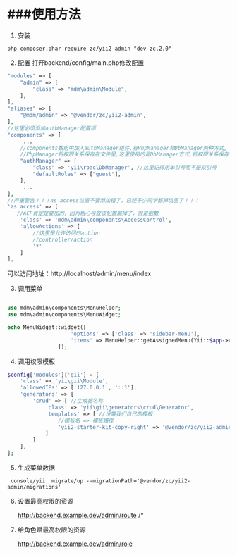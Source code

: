 ###使用方法
================

1. 安装
```
php composer.phar require zc/yii2-admin "dev-zc.2.0"
```
2. 配置
打开backend/config/main.php修改配置
```php
"modules" => [    
    "admin" => [        
        "class" => "mdm\admin\Module",   
    ],
],
"aliases" => [    
    "@mdm/admin" => "@vendor/zc/yii2-admin",
],
//这里必须添加authManager配置项
"components" => [   
     ...    
    //components数组中加入authManager组件,有PhpManager和DbManager两种方式,    
    //PhpManager将权限关系保存在文件里,这里使用的是DbManager方式,将权限关系保存在数据库.    
    "authManager" => [        
        "class" => 'yii\rbac\DbManager', //这里记得用单引号而不是双引号        
        "defaultRoles" => ["guest"],    
    ],   
     ...
],
//严重警告！！！as access位置不要添加错了，已经不少同学都掉坑里了！！！
'as access' => [
   //ACF肯定是要加的，因为粗心导致该配置漏掉了，很是抱歉
    'class' => 'mdm\admin\components\AccessControl',
    'allowActions' => [
        //这里是允许访问的action
        //controller/action
        '*'
    ]
],
```

可以访问地址：http://localhost/admin/menu/index

3. 调用菜单

````php

use mdm\admin\components\MenuHelper;
use mdm\admin\components\MenuWidget;

echo MenuWidget::widget([
                    'options' => ['class' => 'sidebar-menu'],
                    'items' => MenuHelper::getAssignedMenu(Yii::$app->user->id, null, 'mdm\admin\components\MenuWidget::menuHelperCallback'),
                ]);

````

4. 调用权限模板

```php
$config['modules']['gii'] = [
    'class' => 'yii\gii\Module', 
    'allowedIPs' => ['127.0.0.1', '::1'], 
    'generators' => [ 
        'crud' => [ //生成器名称 
            'class' => 'yii\gii\generators\crud\Generator', 
            'templates' => [ //设置我们自己的模板 
                //模板名 => 模板路径 
                'yii2-starter-kit-copy-right' => '@vendor/zc/yii2-admin/_gii/templates', 
            ] 
        ] 
    ], 
];
```


5. 生成菜单数据


```
 console/yii  migrate/up --migrationPath='@vendor/zc/yii2-admin/migrations'

```

6. 设置最高权限的资源

   http://backend.example.dev/admin/route
   /*
   
7. 给角色赋最高权限的资源

   http://backend.example.dev/admin/role
   
